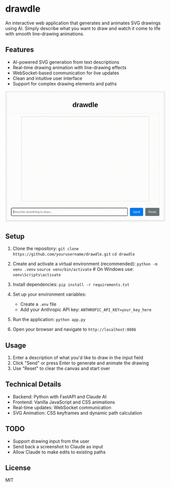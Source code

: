 # drawdle

An interactive web application that generates and animates SVG drawings using AI. Simply describe what you want to draw and watch it come to life with smooth line-drawing animations.

## Features

- AI-powered SVG generation from text descriptions
- Real-time drawing animation with line-drawing effects
- WebSocket-based communication for live updates
- Clean and intuitive user interface
- Support for complex drawing elements and paths

![animated screenshot](animation.gif)

## Setup

1. Clone the repository:
   `git clone https://github.com/yourusername/drawdle.git`
   `cd drawdle`

2. Create and activate a virtual environment (recommended):
   `python -m venv .venv`
   `source venv/bin/activate`  # On Windows use: `venv\Scripts\activate`

3. Install dependencies:
   `pip install -r requirements.txt`

4. Set up your environment variables:
   - Create a `.env` file
   - Add your Anthropic API key: `ANTHROPIC_API_KEY=your_key_here`

5. Run the application:
   `python app.py`

6. Open your browser and navigate to `http://localhost:8086`

## Usage

1. Enter a description of what you'd like to draw in the input field
2. Click "Send" or press Enter to generate and animate the drawing
3. Use "Reset" to clear the canvas and start over

## Technical Details

- Backend: Python with FastAPI and Claude AI
- Frontend: Vanilla JavaScript and CSS animations
- Real-time updates: WebSocket communication
- SVG Animation: CSS keyframes and dynamic path calculation

## TODO

- Support drawing input from the user
- Send back a screenshot to Claude as input
- Allow Claude to make edits to existing paths

## License

MIT
